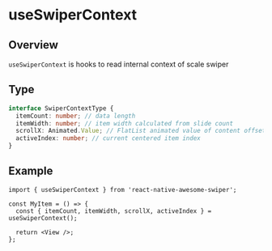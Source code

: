 # useSwiperContext

## Overview

`useSwiperContext` is hooks to read internal context of scale swiper

## Type

```ts
interface SwiperContextType {
  itemCount: number; // data length
  itemWidth: number; // item width calculated from slide count
  scrollX: Animated.Value; // FlatList animated value of content offset x
  activeIndex: number; // current centered item index
}
```

## Example

```tsx
import { useSwiperContext } from 'react-native-awesome-swiper';

const MyItem = () => {
  const { itemCount, itemWidth, scrollX, activeIndex } = useSwiperContext();

  return <View />;
};
```
